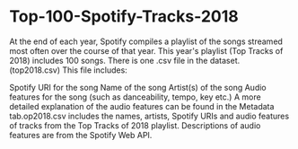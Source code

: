 # Top-100-Spotify-Tracks-2018
At the end of each year, Spotify compiles a playlist of the songs streamed most often over the course of that year. This year's playlist (Top Tracks of 2018) includes 100 songs. 
There is one .csv file in the dataset. (top2018.csv) This file includes:

Spotify URI for the song
Name of the song
Artist(s) of the song
Audio features for the song (such as danceability, tempo, key etc.)
A more detailed explanation of the audio features can be found in the Metadata tab.op2018.csv includes the names, artists, Spotify URIs and audio features of tracks from the Top Tracks of 2018 playlist. Descriptions of audio features are from the Spotify Web API.
